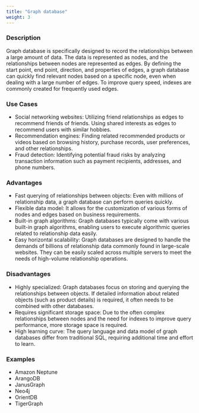 ```yaml
---
title: "Graph database"
weight: 3
---
```


### Description

Graph database is specifically designed to record the relationships between a large amount of data. The data is represented as nodes, and the relationships between nodes are represented as edges. By defining the start point, end point, direction, and properties of edges, a graph database can quickly find relevant nodes based on a specific node, even when dealing with a large number of edges. To improve query speed, indexes are commonly created for frequently used edges.

### Use Cases

- Social networking websites: Utilizing friend relationships as edges to recommend friends of friends. Using shared interests as edges to recommend users with similar hobbies.
- Recommendation engines: Finding related recommended products or videos based on browsing history, purchase records, user preferences, and other relationships.
- Fraud detection: Identifying potential fraud risks by analyzing transaction information such as payment recipients, addresses, and phone numbers.

### Advantages

- Fast querying of relationships between objects: Even with millions of relationship data, a graph database can perform queries quickly.
- Flexible data model: It allows for the customization of various forms of nodes and edges based on business requirements.
- Built-in graph algorithms: Graph databases typically come with various built-in graph algorithms, enabling users to execute algorithmic queries related to relationship data easily.
- Easy horizontal scalability: Graph databases are designed to handle the demands of billions of relationship data commonly found in large-scale websites. They can be easily scaled across multiple servers to meet the needs of high-volume relationship operations.

### Disadvantages

- Highly specialized: Graph databases focus on storing and querying the relationships between objects. If detailed information about related objects (such as product details) is required, it often needs to be combined with other databases.
- Requires significant storage space: Due to the often complex relationships between nodes and the need for indexes to improve query performance, more storage space is required.
- High learning curve: The query language and data model of graph databases differ from traditional SQL, requiring additional time and effort to learn.

### Examples

- Amazon Neptune
- ArangoDB
- JanusGraph
- Neo4j
- OrientDB
- TigerGraph